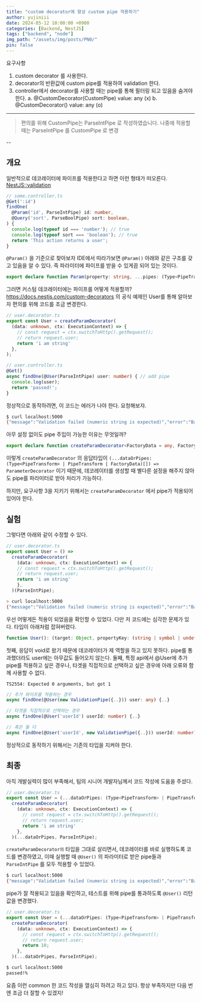 ```yaml
---
title: "custom decorator에 항상 custom pipe 적용하기"
author: yujiniii
date: 2024-05-12 10:00:00 +0900
categories: [Backend, NestJS]
tags: ["backend", "node"]
img_path: "/assets/img/posts/PN0/"
pin: false
---
```



요구사항
1. custom decorator 를 사용한다. 
2. decorator의 반환값에 custom pipe를 적용하여 validation 한다.
3. controller에서 decorator를 사용할 때는 pipe를 통해 필터링 되고 있음을 숨겨야 한다.
  a. @CustomDecorator(CustomPipe) value: any (x)
  b. @CustomDecorator() value: any (o)

---

> 편의를 위해 CustomPipe는 ParseIntPipe 로 작성하였습니다. 
나중에 적용할 때는 ParseIntPipe 를 CustomPipe 로 변경

--

## 개요

일반적으로 데코레이터에 파이프를 적용한다고 하면 이런 형태가 떠오른다. 
[NestJS::validation](https://docs.nestjs.com/techniques/validation#explicit-conversion)

```ts
// some.controller.ts
@Get(':id')
findOne(
  @Param('id', ParseIntPipe) id: number,
  @Query('sort', ParseBoolPipe) sort: boolean,
) {
  console.log(typeof id === 'number'); // true
  console.log(typeof sort === 'boolean'); // true
  return 'This action returns a user';
}
```

`@Param()` 을 기준으로 찾아보자
IDE에서 따라가보면 `@Param()` 아래와 같은 구조를 갖고 있음을 알 수 있다. 즉 파라미터에 파이프를 받을 수 있게끔 되어 있는 것이다.
```ts
export declare function Param(property: string, ...pipes: (Type<PipeTransform> | PipeTransform)[]): ParameterDecorator;
```


그러면 커스텀 데코레이터에는 파이프를 어떻게 적용할까?
https://docs.nestjs.com/custom-decorators 의 공식 예제인 User를 통해 알아보자
편의를 위해 코드를 조금 변경한다. 

```ts
// user.decorator.ts
export const User = createParamDecorator(
  (data: unknown, ctx: ExecutionContext) => {
    // const request = ctx.switchToHttp().getRequest();
    // return request.user;
    return 'i am string'
  },
);

// user.controller.ts
@Get()
async findOne(@User(ParseIntPipe) user: number) { // add pipe
  console.log(user);
  return 'passed!';
}
```

정상적으로 동작하려면, 이 코드는 에러가 나야 한다.
요청해보자.

```bash
$ curl localhost:5000
{"message":"Validation failed (numeric string is expected)","error":"Bad Request","statusCode":400}%  
```

아무 설정 없이도 pipe 주입이 가능한 이유는 무엇일까?
```ts
export declare function createParamDecorator<FactoryData = any, FactoryInput = any, FactoryOutput = any>(factory: CustomParamFactory<FactoryData, FactoryInput, FactoryOutput>, enhancers?: ParamDecoratorEnhancer[]): (...dataOrPipes: (Type<PipeTransform> | PipeTransform | FactoryData)[]) => ParameterDecorator;
```

이렇게 `createParamDecorator` 의 응답타입이 `(...dataOrPipes: (Type<PipeTransform> | PipeTransform | FactoryData)[]) => ParameterDecorator` 이기 때문에, 데코레이터를 생성할 때 별다른 설정을 해주지 않아도 pipe를 파라미터로 받아 처리가 가능하다.

하지만, 요구사항 3을 지키기 위해서는 `createParamDecorator` 에서 pipe가 적용되어 있어야 한다.

## 실험

그렇다면 아래와 같이 수정할 수 있다.

```ts
// user.decorator.ts
export const User = () =>
  createParamDecorator(
    (data: unknown, ctx: ExecutionContext) => {
    // const request = ctx.switchToHttp().getRequest();
    // return request.user;
    return 'i am string'
    },
  )(ParseIntPipe);

```

```bash
> curl localhost:5000
{"message":"Validation failed (numeric string is expected)","error":"Bad Request","statusCode":400}%    
```

우선 어떻게든 적용이 되었음을 확인할 수 있었다. 다만 저 코드에는 심각한 문제가 있다. 타입이 아래처럼 잡혀버렸다. 

```ts
function User(): (target: Object, propertyKey: (string | symbol | undefined), parameterIndex: number) => void
```

첫째, 응답이 void로 왔기 때문에 데코레이터가 제 역할을 하고 있지 못하다. pipe를 통과했더라도 user에는 아무값도 들어오지 않는다.
둘째, 특정 api에서 @User에 추가 pipe를 적용하고 싶은 경우나, 타겟을 직접적으로 선택하고 싶은 경우에 아래 오류와 함께 사용할 수 없다.

`TS2554: Expected 0 arguments, but got 1`

```ts
// 추가 파이프를 적용하는 경우
async findOne(@User(new ValidationPipe({..})) user: any) {..}

// 타겟을 직접적으로 선택하는 경우
async findOne(@User('userId') userId: number) {..}

// 혹은 둘 다
async findOne(@User('userId', new ValidationPipe({..})) userId: number) {..}
```

정상적으로 동작하기 위해서는 기존의 타입을 지켜야 한다. 


## 최종
아직 개발실력이 많이 부족해서, 팀의 시니어 개발자님께서 코드 작성에 도움을 주셨다.  
```ts
// user.decorator.ts
export const User = (...dataOrPipes: (Type<PipeTransform> | PipeTransform)[]) =>
  createParamDecorator(
    (data: unknown, ctx: ExecutionContext) => {
      // const request = ctx.switchToHttp().getRequest();
      // return request.user;
      return 'i am string'
    },
  )(...dataOrPipes, ParseIntPipe);
```

`createParamDecorator의` 타입을 그대로 살리면서, 데코레이터를 바로 실행하도록 코드를 변경하였고,
이때 실행할 때 `@User()` 의 파라미터로 받은 pipe들과 `ParseIntPipe` 를 모두 적용할 수 있었다.

```bash
$ curl localhost:5000
{"message":"Validation failed (numeric string is expected)","error":"Bad Request","statusCode":400}%    
```

pipe가 잘 적용되고 있음을 확인하고, 테스트를 위해 pipe를 통과하도록 `@User()` 리턴값을 변경했다.

```ts
// user.decorator.ts
export const User = (...dataOrPipes: (Type<PipeTransform> | PipeTransform)[]) =>
  createParamDecorator(
    (data: unknown, ctx: ExecutionContext) => {
      // const request = ctx.switchToHttp().getRequest();
      // return request.user;
      return 10;
    },
  )(...dataOrPipes, ParseIntPipe);
```

```bash
$ curl localhost:5000
passed!%       
```

요즘 이런 common 한 코드 작성을 열심히 하려고 하고 있다. 
항상 부족하지만 다음 번엔 조금 더 잘할 수 있겠지!
